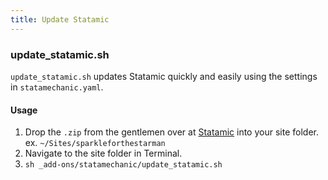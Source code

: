 ```yaml
---
title: Update Statamic
---
```


### update_statamic.sh
`update_statamic.sh` updates Statamic quickly and easily using the settings in `statamechanic.yaml`.

#### Usage
1. Drop the `.zip` from the gentlemen over at [Statamic](https://store.statamic.com/account) into your site folder.  
   <span class="label">ex.</span> `~/Sites/sparkleforthestarman`
2. Navigate to the site folder in Terminal.
3. `sh _add-ons/statamechanic/update_statamic.sh`